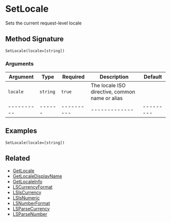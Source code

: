 # SetLocale

Sets the current request-level locale

## Method Signature

```
SetLocale(locale=[string])
```

### Arguments

| Argument   | Type     | Required   | Description                                    | Default   |
| ---------- | -------- | ---------- | ---------------------------------------------- | --------- |
| `locale`   | `string` | `true`     | The locale ISO directive, common name or alias |           |
| ---------- | ------   | ---------- | -------------                                  | --------- |

## Examples

```
SetLocale(locale=[string])
```

## Related

* [GetLocale](getlocale.md)
* [GetLocaleDisplayName](getlocaledisplayname.md)
* [GetLocaleInfo](getlocaleinfo.md)
* [LSCurrencyFormat](lscurrencyformat.md)
* [LSIsCurrency](lsiscurrency.md)
* [LSIsNumeric](lsisnumeric.md)
* [LSNumberFormat](lsnumberformat.md)
* [LSParseCurrency](lsparsecurrency.md)
* [LSParseNumber](lsparsenumber.md)
